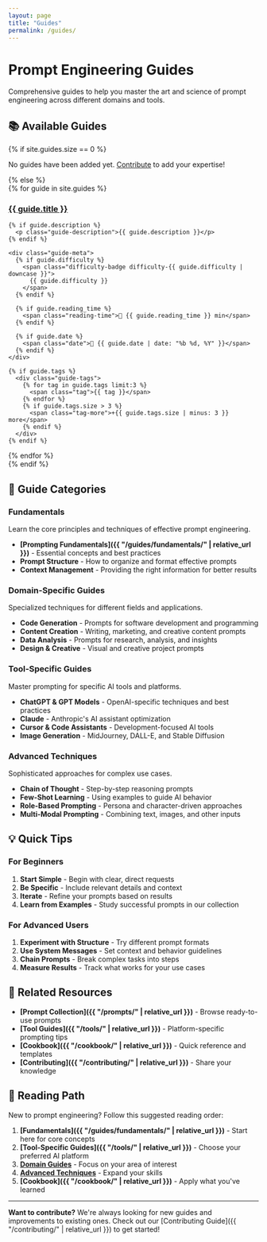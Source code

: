 ```yaml
---
layout: page
title: "Guides"
permalink: /guides/
---
```


# Prompt Engineering Guides

Comprehensive guides to help you master the art and science of prompt engineering across different domains and tools.

## 📚 Available Guides

{% if site.guides.size == 0 %}
<div class="empty-state">
  <p>No guides have been added yet. <a href="{{ "/contributing/" | relative_url }}">Contribute</a> to add your expertise!</p>
</div>
{% else %}
<div class="guides-grid">
  {% for guide in site.guides %}
  <div class="guide-card">
    <h3><a href="{{ guide.url | relative_url }}">{{ guide.title }}</a></h3>
    
    {% if guide.description %}
      <p class="guide-description">{{ guide.description }}</p>
    {% endif %}
    
    <div class="guide-meta">
      {% if guide.difficulty %}
        <span class="difficulty-badge difficulty-{{ guide.difficulty | downcase }}">
          {{ guide.difficulty }}
        </span>
      {% endif %}
      
      {% if guide.reading_time %}
        <span class="reading-time">📖 {{ guide.reading_time }} min</span>
      {% endif %}
      
      {% if guide.date %}
        <span class="date">📅 {{ guide.date | date: "%b %d, %Y" }}</span>
      {% endif %}
    </div>
    
    {% if guide.tags %}
      <div class="guide-tags">
        {% for tag in guide.tags limit:3 %}
          <span class="tag">{{ tag }}</span>
        {% endfor %}
        {% if guide.tags.size > 3 %}
          <span class="tag-more">+{{ guide.tags.size | minus: 3 }} more</span>
        {% endif %}
      </div>
    {% endif %}
  </div>
  {% endfor %}
</div>
{% endif %}

## 🎯 Guide Categories

### Fundamentals
Learn the core principles and techniques of effective prompt engineering.

- **[Prompting Fundamentals]({{ "/guides/fundamentals/" | relative_url }})** - Essential concepts and best practices
- **Prompt Structure** - How to organize and format effective prompts
- **Context Management** - Providing the right information for better results

### Domain-Specific Guides
Specialized techniques for different fields and applications.

- **Code Generation** - Prompts for software development and programming
- **Content Creation** - Writing, marketing, and creative content prompts
- **Data Analysis** - Prompts for research, analysis, and insights
- **Design & Creative** - Visual and creative project prompts

### Tool-Specific Guides
Master prompting for specific AI tools and platforms.

- **ChatGPT & GPT Models** - OpenAI-specific techniques and best practices
- **Claude** - Anthropic's AI assistant optimization
- **Cursor & Code Assistants** - Development-focused AI tools
- **Image Generation** - MidJourney, DALL-E, and Stable Diffusion

### Advanced Techniques
Sophisticated approaches for complex use cases.

- **Chain of Thought** - Step-by-step reasoning prompts
- **Few-Shot Learning** - Using examples to guide AI behavior
- **Role-Based Prompting** - Persona and character-driven approaches
- **Multi-Modal Prompting** - Combining text, images, and other inputs

## 💡 Quick Tips

### For Beginners
1. **Start Simple** - Begin with clear, direct requests
2. **Be Specific** - Include relevant details and context
3. **Iterate** - Refine your prompts based on results
4. **Learn from Examples** - Study successful prompts in our collection

### For Advanced Users
1. **Experiment with Structure** - Try different prompt formats
2. **Use System Messages** - Set context and behavior guidelines
3. **Chain Prompts** - Break complex tasks into steps
4. **Measure Results** - Track what works for your use cases

## 🔗 Related Resources

- **[Prompt Collection]({{ "/prompts/" | relative_url }})** - Browse ready-to-use prompts
- **[Tool Guides]({{ "/tools/" | relative_url }})** - Platform-specific prompting tips
- **[Cookbook]({{ "/cookbook/" | relative_url }})** - Quick reference and templates
- **[Contributing]({{ "/contributing/" | relative_url }})** - Share your knowledge

## 📖 Reading Path

New to prompt engineering? Follow this suggested reading order:

1. **[Fundamentals]({{ "/guides/fundamentals/" | relative_url }})** - Start here for core concepts
2. **[Tool-Specific Guides]({{ "/tools/" | relative_url }})** - Choose your preferred AI platform
3. **[Domain Guides](#domain-specific-guides)** - Focus on your area of interest
4. **[Advanced Techniques](#advanced-techniques)** - Expand your skills
5. **[Cookbook]({{ "/cookbook/" | relative_url }})** - Apply what you've learned

---

**Want to contribute?** We're always looking for new guides and improvements to existing ones. Check out our [Contributing Guide]({{ "/contributing/" | relative_url }}) to get started! 
